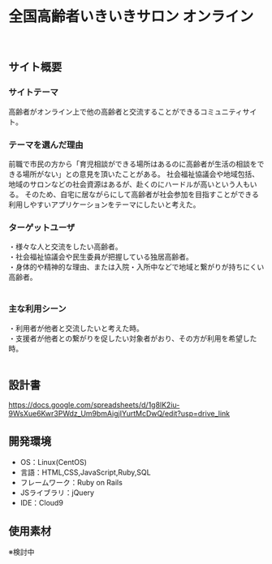 # 全国高齢者いきいきサロン オンライン
​
## サイト概要
### サイトテーマ
高齢者がオンライン上で他の高齢者と交流することができるコミュニティサイト。
​
### テーマを選んだ理由
前職で市民の方から「育児相談ができる場所はあるのに高齢者が生活の相談をできる場所がない」との意見を頂いたことがある。
社会福祉協議会や地域包括、地域のサロンなどの社会資源はあるが、赴くのにハードルが高いという人もいる。
そのため、自宅に居ながらにして高齢者が社会参加を目指すことができる利用しやすいアプリケーションをテーマにしたいと考えた。
​
### ターゲットユーザ
・様々な人と交流をしたい高齢者。<br>
・社会福祉協議会や民生委員が把握している独居高齢者。<br>
・身体的や精神的な理由、または入院・入所中などで地域と繋がりが持ちにくい高齢者。<br>
​
### 主な利用シーン
・利用者が他者と交流したいと考えた時。<br>
・支援者が他者との繋がりを促したい対象者がおり、その方が利用を希望した時。<br>
​
## 設計書
https://docs.google.com/spreadsheets/d/1g8lK2iu-9WsXue6Kwr3PWdz_Um9bmAigjIYurtMcDwQ/edit?usp=drive_link
​
## 開発環境
- OS：Linux(CentOS)
- 言語：HTML,CSS,JavaScript,Ruby,SQL
- フレームワーク：Ruby on Rails
- JSライブラリ：jQuery
- IDE：Cloud9
​
## 使用素材
※検討中
